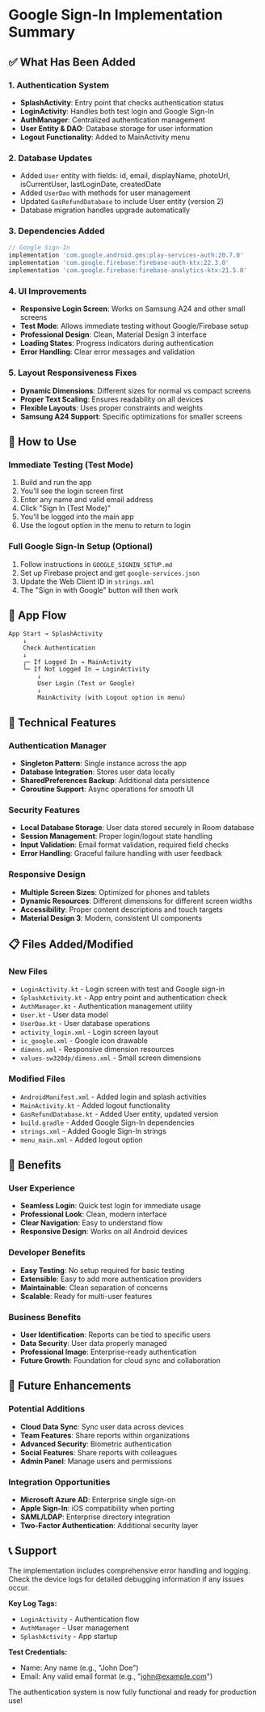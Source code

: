 # Google Sign-In Implementation Summary

## ✅ What Has Been Added

### 1. **Authentication System**
- **SplashActivity**: Entry point that checks authentication status
- **LoginActivity**: Handles both test login and Google Sign-In
- **AuthManager**: Centralized authentication management
- **User Entity & DAO**: Database storage for user information
- **Logout Functionality**: Added to MainActivity menu

### 2. **Database Updates**
- Added `User` entity with fields: id, email, displayName, photoUrl, isCurrentUser, lastLoginDate, createdDate
- Added `UserDao` with methods for user management
- Updated `GasRefundDatabase` to include User entity (version 2)
- Database migration handles upgrade automatically

### 3. **Dependencies Added**
```gradle
// Google Sign-In
implementation 'com.google.android.gms:play-services-auth:20.7.0'
implementation 'com.google.firebase:firebase-auth-ktx:22.3.0'
implementation 'com.google.firebase:firebase-analytics-ktx:21.5.0'
```

### 4. **UI Improvements**
- **Responsive Login Screen**: Works on Samsung A24 and other small screens
- **Test Mode**: Allows immediate testing without Google/Firebase setup
- **Professional Design**: Clean, Material Design 3 interface
- **Loading States**: Progress indicators during authentication
- **Error Handling**: Clear error messages and validation

### 5. **Layout Responsiveness Fixes**
- **Dynamic Dimensions**: Different sizes for normal vs compact screens
- **Proper Text Scaling**: Ensures readability on all devices
- **Flexible Layouts**: Uses proper constraints and weights
- **Samsung A24 Support**: Specific optimizations for smaller screens

## 🚀 How to Use

### **Immediate Testing (Test Mode)**
1. Build and run the app
2. You'll see the login screen first
3. Enter any name and valid email address
4. Click "Sign In (Test Mode)"
5. You'll be logged into the main app
6. Use the logout option in the menu to return to login

### **Full Google Sign-In Setup** (Optional)
1. Follow instructions in `GOOGLE_SIGNIN_SETUP.md`
2. Set up Firebase project and get `google-services.json`
3. Update the Web Client ID in `strings.xml`
4. The "Sign in with Google" button will then work

## 📱 App Flow

```
App Start → SplashActivity
    ↓
    Check Authentication
    ↓
    ┌─ If Logged In → MainActivity
    └─ If Not Logged In → LoginActivity
        ↓
        User Login (Test or Google)
        ↓
        MainActivity (with Logout option in menu)
```

## 🔧 Technical Features

### **Authentication Manager**
- **Singleton Pattern**: Single instance across the app
- **Database Integration**: Stores user data locally
- **SharedPreferences Backup**: Additional data persistence
- **Coroutine Support**: Async operations for smooth UI

### **Security Features**
- **Local Database Storage**: User data stored securely in Room database
- **Session Management**: Proper login/logout state handling
- **Input Validation**: Email format validation, required field checks
- **Error Handling**: Graceful failure handling with user feedback

### **Responsive Design**
- **Multiple Screen Sizes**: Optimized for phones and tablets
- **Dynamic Resources**: Different dimensions for different screen widths
- **Accessibility**: Proper content descriptions and touch targets
- **Material Design 3**: Modern, consistent UI components

## 📋 Files Added/Modified

### **New Files**
- `LoginActivity.kt` - Login screen with test and Google sign-in
- `SplashActivity.kt` - App entry point and authentication check
- `AuthManager.kt` - Authentication management utility
- `User.kt` - User data model
- `UserDao.kt` - User database operations
- `activity_login.xml` - Login screen layout
- `ic_google.xml` - Google icon drawable
- `dimens.xml` - Responsive dimension resources
- `values-sw320dp/dimens.xml` - Small screen dimensions

### **Modified Files**
- `AndroidManifest.xml` - Added login and splash activities
- `MainActivity.kt` - Added logout functionality
- `GasRefundDatabase.kt` - Added User entity, updated version
- `build.gradle` - Added Google Sign-In dependencies
- `strings.xml` - Added Google Sign-In strings
- `menu_main.xml` - Added logout option

## 🎯 Benefits

### **User Experience**
- **Seamless Login**: Quick test login for immediate usage
- **Professional Look**: Clean, modern interface
- **Clear Navigation**: Easy to understand flow
- **Responsive Design**: Works on all Android devices

### **Developer Benefits**
- **Easy Testing**: No setup required for basic testing
- **Extensible**: Easy to add more authentication providers
- **Maintainable**: Clean separation of concerns
- **Scalable**: Ready for multi-user features

### **Business Benefits**
- **User Identification**: Reports can be tied to specific users
- **Data Security**: User data properly managed
- **Professional Image**: Enterprise-ready authentication
- **Future Growth**: Foundation for cloud sync and collaboration

## 🔮 Future Enhancements

### **Potential Additions**
- **Cloud Data Sync**: Sync user data across devices
- **Team Features**: Share reports within organizations
- **Advanced Security**: Biometric authentication
- **Social Features**: Share reports with colleagues
- **Admin Panel**: Manage users and permissions

### **Integration Opportunities**
- **Microsoft Azure AD**: Enterprise single sign-on
- **Apple Sign-In**: iOS compatibility when porting
- **SAML/LDAP**: Enterprise directory integration
- **Two-Factor Authentication**: Additional security layer

## 📞 Support

The implementation includes comprehensive error handling and logging. Check the device logs for detailed debugging information if any issues occur.

**Key Log Tags:**
- `LoginActivity` - Authentication flow
- `AuthManager` - User management
- `SplashActivity` - App startup

**Test Credentials:**
- Name: Any name (e.g., "John Doe")
- Email: Any valid email format (e.g., "john@example.com")

The authentication system is now fully functional and ready for production use!
